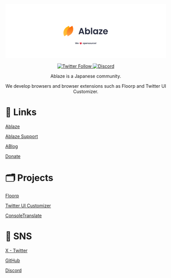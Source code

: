 ![Ablaze](https://raw.githubusercontent.com/Ablaze-MIRAI/.github/main/img/header.png)

<div align="center">
  <a href="https://twitter.com/intent/follow?screen_name=Ablaze_MIRAI" target="_blank" rel="noopener noreferrer">
    <img alt="Twitter Follow" src="https://img.shields.io/twitter/follow/Ablaze_MIRAI?style=social">
  </a>
  <a href="https://aka.ablaze.one/discord" target="_blank" rel="noopener noreferrer">
    <img alt="Discord" src="https://img.shields.io/discord/877135925707173889">
  </a>
</div>

<div align="center">
  <p>Ablaze is a Japanese community.</p>
  <p>We develop browsers and browser extensions such as Floorp and Twitter UI Customizer.</p>
</div>

# 🔗 Links

[Ablaze](https://ablaze.one)

[Ablaze Support](https://support.ablaze.one)

[ABlog](https://blog.ablaze.one)

[Donate](https://github.com/sponsors/Ablaze-MIRAI)

# 🗂️ Projects

[Floorp](https://floorp.ablaze.one/)

[Twitter UI Customizer](https://github.com/kaonasi-biwa/Twitter-UI-Customizer)

[ConsoleTranslate](https://github.com/Ablaze-MIRAI/ConsoleTranslate)

# 💭 SNS

[X - Twitter](https://twitter.com/Ablaze_MIRAI)

[GitHub](https://github.com/Ablaze-MIRAI)

[Discord](https://aka.ablaze.one/discord)
